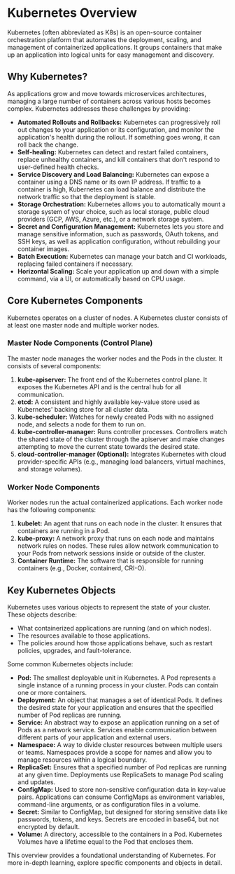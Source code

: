 # Kubernetes Overview

Kubernetes (often abbreviated as K8s) is an open-source container orchestration platform that automates the deployment, scaling, and management of containerized applications. It groups containers that make up an application into logical units for easy management and discovery.

## Why Kubernetes?

As applications grow and move towards microservices architectures, managing a large number of containers across various hosts becomes complex. Kubernetes addresses these challenges by providing:

*   **Automated Rollouts and Rollbacks:** Kubernetes can progressively roll out changes to your application or its configuration, and monitor the application's health during the rollout. If something goes wrong, it can roll back the change.
*   **Self-healing:** Kubernetes can detect and restart failed containers, replace unhealthy containers, and kill containers that don't respond to user-defined health checks.
*   **Service Discovery and Load Balancing:** Kubernetes can expose a container using a DNS name or its own IP address. If traffic to a container is high, Kubernetes can load balance and distribute the network traffic so that the deployment is stable.
*   **Storage Orchestration:** Kubernetes allows you to automatically mount a storage system of your choice, such as local storage, public cloud providers (GCP, AWS, Azure, etc.), or a network storage system.
*   **Secret and Configuration Management:** Kubernetes lets you store and manage sensitive information, such as passwords, OAuth tokens, and SSH keys, as well as application configuration, without rebuilding your container images.
*   **Batch Execution:** Kubernetes can manage your batch and CI workloads, replacing failed containers if necessary.
*   **Horizontal Scaling:** Scale your application up and down with a simple command, via a UI, or automatically based on CPU usage.

## Core Kubernetes Components

Kubernetes operates on a cluster of nodes. A Kubernetes cluster consists of at least one master node and multiple worker nodes.

### Master Node Components (Control Plane)

The master node manages the worker nodes and the Pods in the cluster. It consists of several components:

1.  **kube-apiserver:** The front end of the Kubernetes control plane. It exposes the Kubernetes API and is the central hub for all communication.
2.  **etcd:** A consistent and highly available key-value store used as Kubernetes' backing store for all cluster data.
3.  **kube-scheduler:** Watches for newly created Pods with no assigned node, and selects a node for them to run on.
4.  **kube-controller-manager:** Runs controller processes. Controllers watch the shared state of the cluster through the apiserver and make changes attempting to move the current state towards the desired state.
5.  **cloud-controller-manager (Optional):** Integrates Kubernetes with cloud provider-specific APIs (e.g., managing load balancers, virtual machines, and storage volumes).

### Worker Node Components

Worker nodes run the actual containerized applications. Each worker node has the following components:

1.  **kubelet:** An agent that runs on each node in the cluster. It ensures that containers are running in a Pod.
2.  **kube-proxy:** A network proxy that runs on each node and maintains network rules on nodes. These rules allow network communication to your Pods from network sessions inside or outside of the cluster.
3.  **Container Runtime:** The software that is responsible for running containers (e.g., Docker, containerd, CRI-O).

## Key Kubernetes Objects

Kubernetes uses various objects to represent the state of your cluster. These objects describe:

*   What containerized applications are running (and on which nodes).
*   The resources available to those applications.
*   The policies around how those applications behave, such as restart policies, upgrades, and fault-tolerance.

Some common Kubernetes objects include:

*   **Pod:** The smallest deployable unit in Kubernetes. A Pod represents a single instance of a running process in your cluster. Pods can contain one or more containers.
*   **Deployment:** An object that manages a set of identical Pods. It defines the desired state for your application and ensures that the specified number of Pod replicas are running.
*   **Service:** An abstract way to expose an application running on a set of Pods as a network service. Services enable communication between different parts of your application and external users.
*   **Namespace:** A way to divide cluster resources between multiple users or teams. Namespaces provide a scope for names and allow you to manage resources within a logical boundary.
*   **ReplicaSet:** Ensures that a specified number of Pod replicas are running at any given time. Deployments use ReplicaSets to manage Pod scaling and updates.
*   **ConfigMap:** Used to store non-sensitive configuration data in key-value pairs. Applications can consume ConfigMaps as environment variables, command-line arguments, or as configuration files in a volume.
*   **Secret:** Similar to ConfigMap, but designed for storing sensitive data like passwords, tokens, and keys. Secrets are encoded in base64, but not encrypted by default.
*   **Volume:** A directory, accessible to the containers in a Pod. Kubernetes Volumes have a lifetime equal to the Pod that encloses them.

This overview provides a foundational understanding of Kubernetes. For more in-depth learning, explore specific components and objects in detail.
